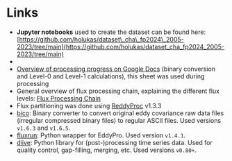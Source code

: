 # Links

* **Jupyter notebooks** used to create the dataset can be found here: [https://github.com/holukas/dataset\_cha\_fp2024\_2005-2023/tree/main](https://github.com/holukas/dataset_cha_fp2024_2005-2023/tree/main)
* 
*   [Overview of processing progress on Google Docs](https://docs.google.com/spreadsheets/d/1KXaTtckHqOGULcr9nwL0FJ-xDnMJUFeDaXX8zh0fbJo/edit?usp=sharing) (binary conversion and Level-0 and Level-1 calculations), this sheet was used during processing
*   General overview of flux processing chain, explaining the different flux levels: [Flux Processing Chain](https://www.swissfluxnet.ethz.ch/index.php/data/ecosystem-fluxes/flux-processing-chain/)
*   Flux partitioning was done using [ReddyProc](https://github.com/EarthyScience/REddyProc) v1.3.3
* [bico](https://github.com/holukas/bico): Binary converter to convert original eddy covariance raw data files (irregular compressed binary files) to regular ASCII files. Used versions `v1.6.3` and `v1.6.5`.
* [fluxrun](https://github.com/holukas/fluxrun): Python wrapper for EddyPro. Used version `v1.4.1`.
* [diive](https://github.com/holukas/diive): Python library for (post-)processing time series data. Used for quality control, gap-filling, merging, etc. Used versions `v0.80+`.
